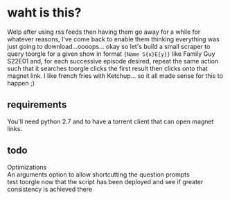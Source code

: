# waht is this?

Welp after using rss feeds then having them go away for a while for whatever reasons, I've come back to enable them thinking everything was just going to download...oooops... okay so let's build a small scraper to query toorgle for a given show in format `{Name S{x}E{y}}`  like Family Guy S22E01 and, for each successive episode desired, repeat the same action such that it searches toorgle clicks the first result then clicks onto that magnet link.  I like french fries with Ketchup... so it all made sense for this to happen ;)



## requirements

You'll need python 2.7 and to have a torrent client that can open magnet links.  

## todo 

Optimizations  
An arguments option to allow shortcutting the question prompts  
test toorgle now that the script has been deployed and see if greater consistency is achieved there  
